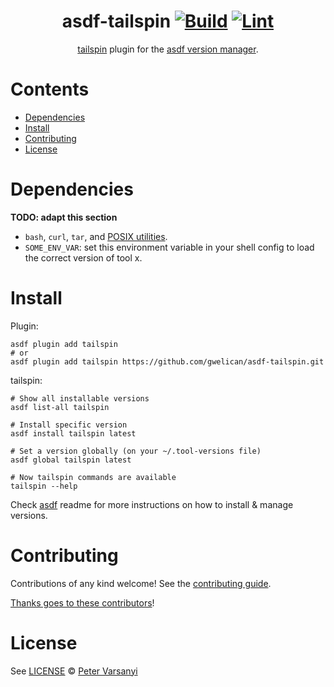<div align="center">

# asdf-tailspin [![Build](https://github.com/gwelican/asdf-tailspin/actions/workflows/build.yml/badge.svg)](https://github.com/gwelican/asdf-tailspin/actions/workflows/build.yml) [![Lint](https://github.com/gwelican/asdf-tailspin/actions/workflows/lint.yml/badge.svg)](https://github.com/gwelican/asdf-tailspin/actions/workflows/lint.yml)

[tailspin](https://github.com/bensadeh/tailspin) plugin for the [asdf version manager](https://asdf-vm.com).

</div>

# Contents

- [Dependencies](#dependencies)
- [Install](#install)
- [Contributing](#contributing)
- [License](#license)

# Dependencies

**TODO: adapt this section**

- `bash`, `curl`, `tar`, and [POSIX utilities](https://pubs.opengroup.org/onlinepubs/9699919799/idx/utilities.html).
- `SOME_ENV_VAR`: set this environment variable in your shell config to load the correct version of tool x.

# Install

Plugin:

```shell
asdf plugin add tailspin
# or
asdf plugin add tailspin https://github.com/gwelican/asdf-tailspin.git
```

tailspin:

```shell
# Show all installable versions
asdf list-all tailspin

# Install specific version
asdf install tailspin latest

# Set a version globally (on your ~/.tool-versions file)
asdf global tailspin latest

# Now tailspin commands are available
tailspin --help
```

Check [asdf](https://github.com/asdf-vm/asdf) readme for more instructions on how to
install & manage versions.

# Contributing

Contributions of any kind welcome! See the [contributing guide](contributing.md).

[Thanks goes to these contributors](https://github.com/gwelican/asdf-tailspin/graphs/contributors)!

# License

See [LICENSE](LICENSE) © [Peter Varsanyi](https://github.com/gwelican/)
